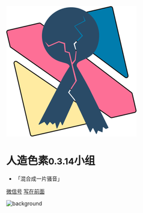 <div class="animate__animated animate__backInDown"><img src="pic/TricolorLogo-nobg.svg" alt="logo"></div>


# 人造色素<small>0.3.14</small>小组

* 「混合成一片骚音」

[微信号](https://mp.weixin.qq.com/s/SviNQjNAt1sC5x6bttlnYg)
[写在前面](README)

![background]()
